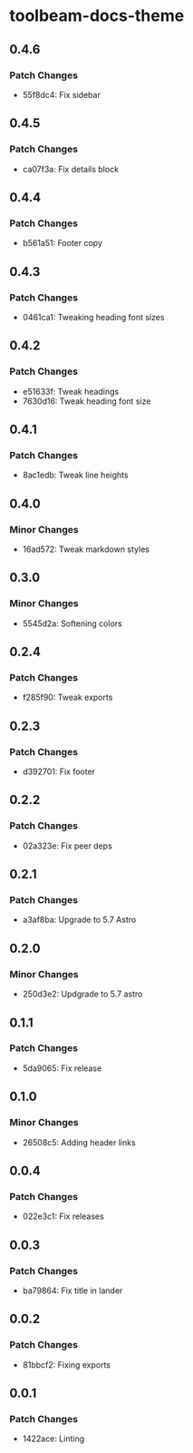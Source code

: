 # toolbeam-docs-theme

## 0.4.6

### Patch Changes

- 55f8dc4: Fix sidebar

## 0.4.5

### Patch Changes

- ca07f3a: Fix details block

## 0.4.4

### Patch Changes

- b561a51: Footer copy

## 0.4.3

### Patch Changes

- 0461ca1: Tweaking heading font sizes

## 0.4.2

### Patch Changes

- e51633f: Tweak headings
- 7630d16: Tweak heading font size

## 0.4.1

### Patch Changes

- 8ac1edb: Tweak line heights

## 0.4.0

### Minor Changes

- 16ad572: Tweak markdown styles

## 0.3.0

### Minor Changes

- 5545d2a: Softening colors

## 0.2.4

### Patch Changes

- f285f90: Tweak exports

## 0.2.3

### Patch Changes

- d392701: Fix footer

## 0.2.2

### Patch Changes

- 02a323e: Fix peer deps

## 0.2.1

### Patch Changes

- a3af8ba: Upgrade to 5.7 Astro

## 0.2.0

### Minor Changes

- 250d3e2: Updgrade to 5.7 astro

## 0.1.1

### Patch Changes

- 5da9065: Fix release

## 0.1.0

### Minor Changes

- 26508c5: Adding header links

## 0.0.4

### Patch Changes

- 022e3c1: Fix releases

## 0.0.3

### Patch Changes

- ba79864: Fix title in lander

## 0.0.2

### Patch Changes

- 81bbcf2: Fixing exports

## 0.0.1

### Patch Changes

- 1422ace: Linting

